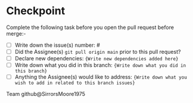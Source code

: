 # Checkpoint
Complete the following task before you open the pull request before merge:-
- [ ] Write down the issue(s) number: #
- [ ] Did the Assignee(s) `git pull origin main` prior to this pull request?
- [ ] Declare new dependencies: `{Write new dependencies added here}`
- [ ] Write down what you did in this branch: `{Write down what you did in this branch}`
- [ ] Anything the Assignee(s) would like to address: `{Write down what you wish to add in related to this branch issues}`

Team github@SirrorsMoore1975